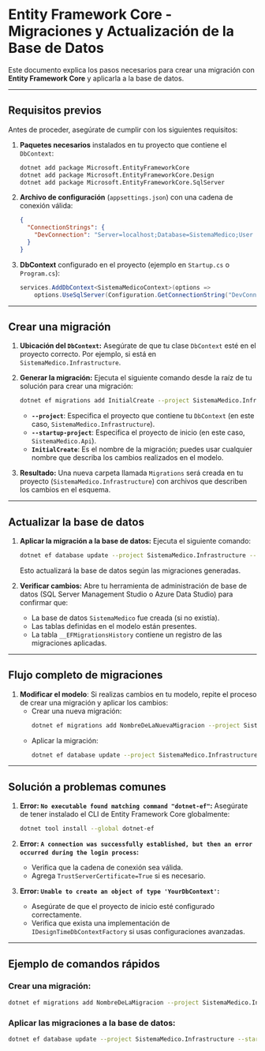 # Entity Framework Core - Migraciones y Actualización de la Base de Datos

Este documento explica los pasos necesarios para crear una migración con **Entity Framework Core** y aplicarla a la base de datos.

---

## Requisitos previos

Antes de proceder, asegúrate de cumplir con los siguientes requisitos:

1. **Paquetes necesarios** instalados en tu proyecto que contiene el `DbContext`:
   ```bash
   dotnet add package Microsoft.EntityFrameworkCore
   dotnet add package Microsoft.EntityFrameworkCore.Design
   dotnet add package Microsoft.EntityFrameworkCore.SqlServer
   ```

2. **Archivo de configuración** (`appsettings.json`) con una cadena de conexión válida:
   ```json
   {
     "ConnectionStrings": {
       "DevConnection": "Server=localhost;Database=SistemaMedico;User Id=sa;Password=your_password;TrustServerCertificate=True;"
     }
   }
   ```

3. **DbContext** configurado en el proyecto (ejemplo en `Startup.cs` o `Program.cs`):
   ```csharp
   services.AddDbContext<SistemaMedicoContext>(options =>
       options.UseSqlServer(Configuration.GetConnectionString("DevConnection")));
   ```

---

## Crear una migración

1. **Ubicación del `DbContext`:**
   Asegúrate de que tu clase `DbContext` esté en el proyecto correcto. Por ejemplo, si está en `SistemaMedico.Infrastructure`.

2. **Generar la migración:**
   Ejecuta el siguiente comando desde la raíz de tu solución para crear una migración:
   ```bash
   dotnet ef migrations add InitialCreate --project SistemaMedico.Infrastructure --startup-project SistemaMedico.Api
   ```

   - **`--project`**: Especifica el proyecto que contiene tu `DbContext` (en este caso, `SistemaMedico.Infrastructure`).
   - **`--startup-project`**: Especifica el proyecto de inicio (en este caso, `SistemaMedico.Api`).
   - **`InitialCreate`**: Es el nombre de la migración; puedes usar cualquier nombre que describa los cambios realizados en el modelo.

3. **Resultado:**
   Una nueva carpeta llamada `Migrations` será creada en tu proyecto (`SistemaMedico.Infrastructure`) con archivos que describen los cambios en el esquema.

---

## Actualizar la base de datos

1. **Aplicar la migración a la base de datos:**
   Ejecuta el siguiente comando:
   ```bash
   dotnet ef database update --project SistemaMedico.Infrastructure --startup-project SistemaMedico.Api
   ```

   Esto actualizará la base de datos según las migraciones generadas.

2. **Verificar cambios:**
   Abre tu herramienta de administración de base de datos (SQL Server Management Studio o Azure Data Studio) para confirmar que:
   - La base de datos `SistemaMedico` fue creada (si no existía).
   - Las tablas definidas en el modelo están presentes.
   - La tabla `__EFMigrationsHistory` contiene un registro de las migraciones aplicadas.

---

## Flujo completo de migraciones

1. **Modificar el modelo**: Si realizas cambios en tu modelo, repite el proceso de crear una migración y aplicar los cambios:
   - Crear una nueva migración:
     ```bash
     dotnet ef migrations add NombreDeLaNuevaMigracion --project SistemaMedico.Infrastructure --startup-project SistemaMedico.Api
     ```
   - Aplicar la migración:
     ```bash
     dotnet ef database update --project SistemaMedico.Infrastructure --startup-project SistemaMedico.Api
     ```

---

## Solución a problemas comunes

1. **Error: `No executable found matching command "dotnet-ef"`:**
   Asegúrate de tener instalado el CLI de Entity Framework Core globalmente:
   ```bash
   dotnet tool install --global dotnet-ef
   ```

2. **Error: `A connection was successfully established, but then an error occurred during the login process`:**
   - Verifica que la cadena de conexión sea válida.
   - Agrega `TrustServerCertificate=True` si es necesario.

3. **Error: `Unable to create an object of type 'YourDbContext'`:**
   - Asegúrate de que el proyecto de inicio esté configurado correctamente.
   - Verifica que exista una implementación de `IDesignTimeDbContextFactory` si usas configuraciones avanzadas.

---

## Ejemplo de comandos rápidos

### Crear una migración:
```bash
dotnet ef migrations add NombreDeLaMigracion --project SistemaMedico.Infrastructure --startup-project SistemaMedico.Api
```

### Aplicar las migraciones a la base de datos:
```bash
dotnet ef database update --project SistemaMedico.Infrastructure --startup-project SistemaMedico.Api
```
